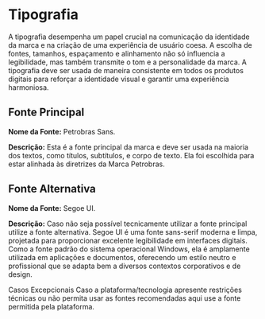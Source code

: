 # Tipografia

A tipografia desempenha um papel crucial na comunicação da identidade da marca e na criação de uma experiência de usuário coesa. A escolha de fontes, tamanhos, espaçamento e alinhamento não só influencia a legibilidade, mas também transmite o tom e a personalidade da marca. A tipografia deve ser usada de maneira consistente em todos os produtos digitais para reforçar a identidade visual e garantir uma experiência harmoniosa.&#x20;

## Fonte Principal

**Nome da Fonte:** Petrobras Sans.

**Descrição:** Esta é a fonte principal da marca e deve ser usada na maioria dos textos, como títulos, subtítulos, e corpo de texto. Ela foi escolhida para estar alinhada às diretrizes da Marca Petrobras.&#x20;

## Fonte Alternativa

**Nome da Fonte:** Segoe UI.

**Descrição:** Caso não seja possível tecnicamente utilizar a fonte principal utilize a fonte alternativa. Segoe UI é uma fonte sans-serif moderna e limpa, projetada para proporcionar excelente legibilidade em interfaces digitais. Como a fonte padrão do sistema operacional Windows, ela é amplamente utilizada em aplicações e documentos, oferecendo um estilo neutro e profissional que se adapta bem a diversos contextos corporativos e de design.

Casos Excepcionais Caso a plataforma/tecnologia apresente restrições técnicas ou não permita usar as fontes recomendadas aqui use a fonte permitida pela plataforma.

